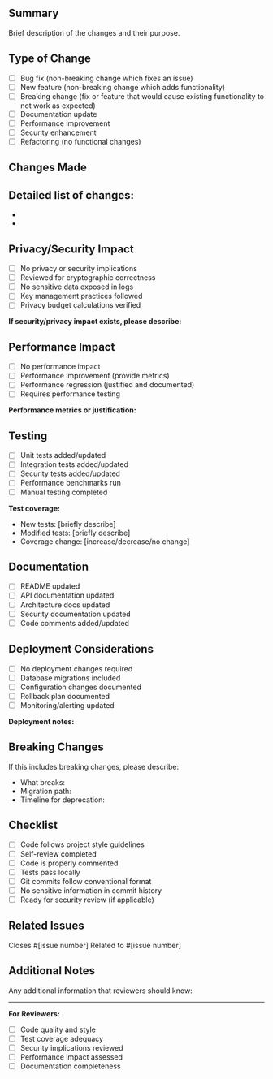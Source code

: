 ## Summary
Brief description of the changes and their purpose.

## Type of Change
- [ ] Bug fix (non-breaking change which fixes an issue)
- [ ] New feature (non-breaking change which adds functionality)
- [ ] Breaking change (fix or feature that would cause existing functionality to not work as expected)
- [ ] Documentation update
- [ ] Performance improvement
- [ ] Security enhancement
- [ ] Refactoring (no functional changes)

## Changes Made
Detailed list of changes:
- 
- 
- 

## Privacy/Security Impact
- [ ] No privacy or security implications
- [ ] Reviewed for cryptographic correctness
- [ ] No sensitive data exposed in logs
- [ ] Key management practices followed
- [ ] Privacy budget calculations verified

**If security/privacy impact exists, please describe:**

## Performance Impact
- [ ] No performance impact
- [ ] Performance improvement (provide metrics)
- [ ] Performance regression (justified and documented)
- [ ] Requires performance testing

**Performance metrics or justification:**

## Testing
- [ ] Unit tests added/updated
- [ ] Integration tests added/updated
- [ ] Security tests added/updated
- [ ] Performance benchmarks run
- [ ] Manual testing completed

**Test coverage:**
- New tests: [briefly describe]
- Modified tests: [briefly describe]
- Coverage change: [increase/decrease/no change]

## Documentation
- [ ] README updated
- [ ] API documentation updated
- [ ] Architecture docs updated
- [ ] Security documentation updated
- [ ] Code comments added/updated

## Deployment Considerations
- [ ] No deployment changes required
- [ ] Database migrations included
- [ ] Configuration changes documented
- [ ] Rollback plan documented
- [ ] Monitoring/alerting updated

**Deployment notes:**

## Breaking Changes
If this includes breaking changes, please describe:
- What breaks:
- Migration path:
- Timeline for deprecation:

## Checklist
- [ ] Code follows project style guidelines
- [ ] Self-review completed
- [ ] Code is properly commented
- [ ] Tests pass locally
- [ ] Git commits follow conventional format
- [ ] No sensitive information in commit history
- [ ] Ready for security review (if applicable)

## Related Issues
Closes #[issue number]
Related to #[issue number]

## Additional Notes
Any additional information that reviewers should know:

---

**For Reviewers:**
- [ ] Code quality and style
- [ ] Test coverage adequacy
- [ ] Security implications reviewed
- [ ] Performance impact assessed
- [ ] Documentation completeness
